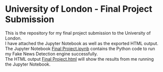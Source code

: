 # University of London - Final Project Submission

This is the repository for my final project submission to the University of London. <br>
I have attached the Jupyter Notebook as well as the exported HTML output.  <br>
The Jupyter Notebook [Final Project.ipynb](https://github.com/simonmurrell1979/finalproject/blob/main/Final%20Project.ipynb) contains the Python code to run my Fake News Detection engine successfully. <br>
The HTML output [Final Project.html](https://github.com/simonmurrell1979/finalproject/blob/main/Final%20Project.html) will show the results from me running the Jupyter Notebook. <br>


